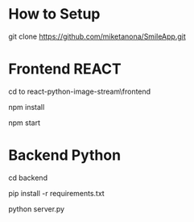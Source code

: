 # How to Setup 

git clone https://github.com/miketanona/SmileApp.git

# Frontend  REACT 

cd to react-python-image-stream\frontend

npm install

npm start

# Backend Python

cd backend

pip install -r requirements.txt

python server.py



